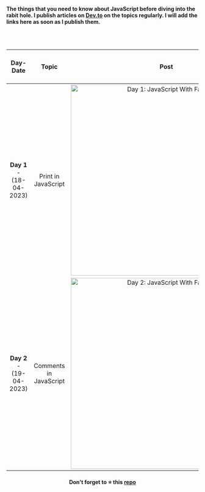<p alighn="center"> <b>The things that you need to know about JavaScript before diving into the rabit hole. I publish articles on <a href="https://dev.to/fahimfba">Dev.to</a> on the topics regularly. I will add the links here as soon as I publish them.</b></p>

<br>
<br>

|       **Day-Date**       |       **Topic**        |                                                                             **Post**                                                                             |                                                    **Blog Post / Article Link**                                                     | **YouTube Video Link** |
| :----------------------: | :--------------------: | :--------------------------------------------------------------------------------------------------------------------------------------------------------------: | :---------------------------------------------------------------------------------------------------------------------------------: | :--------------------: |
| **Day 1** - (18-04-2023) |  Print in JavaScript   | <img src="https://user-images.githubusercontent.com/64195132/233771033-61c8fdb1-19bc-46e0-a7bd-08a6400e9b43.png" alt="Day 1: JavaScript With Fahim" width="500"> |                         [`Blog`](https://dev.to/fahimfba/learn-javascript-printing-your-first-message-2m04)                         |          N/A           |
| **Day 2** - (19-04-2023) | Comments in JavaScript | <img src="https://user-images.githubusercontent.com/64195132/233770979-dc81e6d7-1b45-45cf-bc7e-b4740bd19ea6.png" alt="Day 2: JavaScript With Fahim" width="500"> | [`Blog`](https://dev.to/fahimfba/mastering-javascript-unraveling-the-art-of-effective-commenting-for-better-code-collaboration-46b) |          N/A           |


<h4 align="center">Don't forget to ⭐ this <a href="https://github.com/FahimFBA/JavaScript">repo</a></h4>